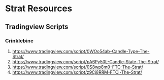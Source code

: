 # Strat Resources

## Tradingview Scripts

### Crinklebine
1. https://www.tradingview.com/script/0WOo54ab-Candle-Type-The-Strat/
2. https://www.tradingview.com/script/pA6Py50L-Candle-State-The-Strat/
3. https://www.tradingview.com/script/0S8wp8m0-FTC-The-Strat/
4. https://www.tradingview.com/script/z9Cj8RRM-FTCi-The-Strat/
